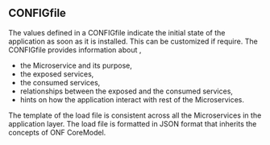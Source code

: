 ## CONFIGfile 
The values defined in a CONFIGfile indicate the initial state of the application as soon as it is installed. This can be customized if require.
The CONFIGfile provides information about , 

- the Microservice and its purpose, 
- the exposed services, 
- the consumed services,
- relationships between the exposed and the consumed services,
- hints on how the application interact with rest of the Microservices.

The template of the load file is consistent across all the Microservices in the application layer. The load file is formatted in JSON format that inherits the concepts of ONF CoreModel.
